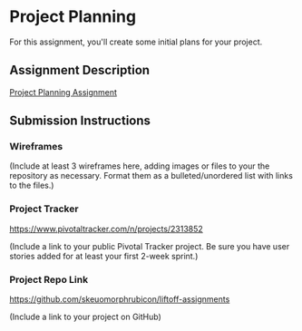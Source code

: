 # Project Planning
For this assignment, you'll create some initial plans for your project.

## Assignment Description
[Project Planning Assignment](https://education.launchcode.org/liftoff/assignments/planning/)

## Submission Instructions

### Wireframes

(Include at least 3 wireframes here, adding images or files to your the repository as necessary. Format them as a bulleted/unordered list with links to the files.)

### Project Tracker

https://www.pivotaltracker.com/n/projects/2313852

(Include a link to your public Pivotal Tracker project. Be sure you have user stories added for at least your first 2-week sprint.)

### Project Repo Link

https://github.com/skeuomorphrubicon/liftoff-assignments

(Include a link to your project on GitHub)
